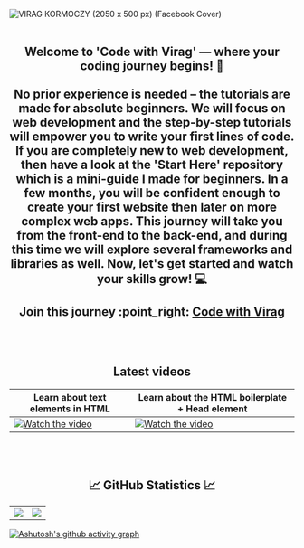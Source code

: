 ![VIRAG KORMOCZY (2050 x 500 px) (Facebook Cover)](https://github.com/virag-ky/virag-ky/assets/79658534/9ae46ada-ed03-46ae-93a8-1a6e2de08ffc)
<br>
<br>
<h2 align="center"> 
Welcome to 'Code with Virag' — where your coding journey begins! 🚀 
 <br>
 <br>
No prior experience is needed – the tutorials are made for absolute beginners. We will focus on web development and the step-by-step tutorials will empower you to write your first lines of code. If you are completely new to web development, then have a look at the 'Start Here' repository which is a mini-guide I made for beginners. In a few months, you will be confident enough to create your first website then later on more complex web apps. This journey will take you from the front-end to the back-end, and during this time we will explore several frameworks and libraries as well. Now, let's get started and watch your skills grow! 💻
<br>
<br>Join this journey :point_right: <a href="https://www.youtube.com/@virag-ky">Code with Virag</a> 
</h2>
<br>
<br>
<h2 align="center">Latest videos</h2>

| Learn about text elements in HTML | Learn about the HTML boilerplate + Head element |
 |---|---|
| [![Watch the video](https://img.youtube.com/vi/uvz7kNjmCVw/hqdefault.jpg)](https://www.youtube.com/embed/uvz7kNjmCVw) | [![Watch the video](https://img.youtube.com/vi/q989wUBLq-4/hqdefault.jpg)](https://www.youtube.com/embed/q989wUBLq-4) |
 
<br>
<br>
<h2 align="center">
 📈 GitHub Statistics 📈
</h2>
<div><table><tr><td width="50%"><img src="https://github-readme-stats.vercel.app/api?username=virag-ky&show_icons=true&include_all_commits=true&hide_border=true&title_color=8c52ff&icon_color=fff6a8&text_color=fea8ff&bg_color=000"></td><td width="50%"><img src="https://github-readme-streak-stats.herokuapp.com?user=virag-ky&hide_border=true&ring=8c52ff&sideNums=fea8ff&stroke=fff6a8&background=000&sideLabels=fff6a8&dates=8c52ff&fire=fff6a8&currStreakLabel=fff6a8&currStreakNum=ffaaff&date_format=M%20j%5B%2C%20Y%5D"></td></tr></table></div>


[![Ashutosh's github activity graph](https://github-readme-activity-graph.vercel.app/graph?username=virag-ky&bg_color=000&color=fff6a8&line=8c52ff&point=fff6a8&area=true&hide_border=true)](https://github.com/ashutosh00710/github-readme-activity-graph)

